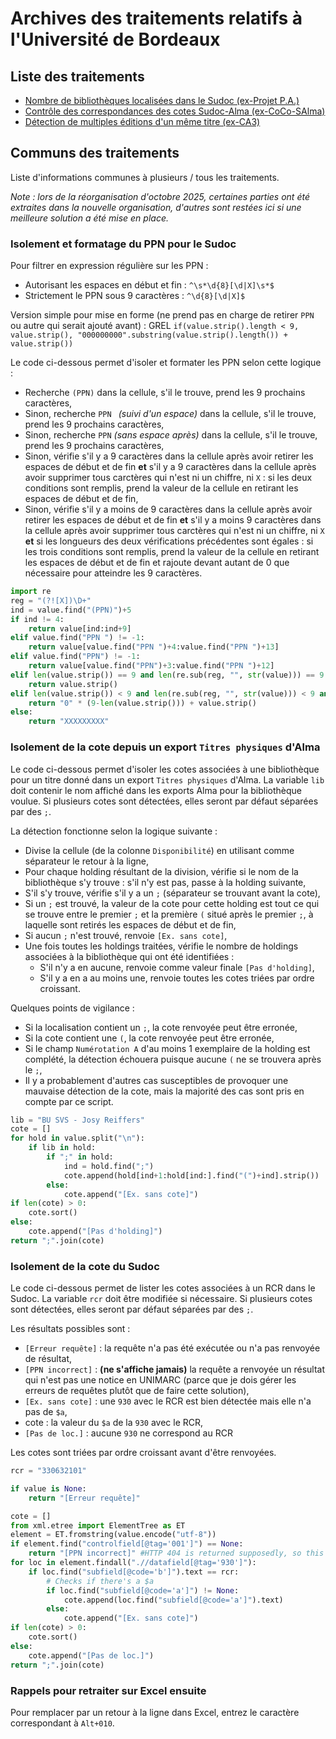 # Archives des traitements relatifs à l'Université de Bordeaux

## Liste des traitements

* [Nombre de bibliothèques localisées dans le Sudoc (ex-Projet P.A.)](./nb_bib_loc_sudoc.md)
* [Contrôle des correspondances des cotes Sudoc-Alma (ex-CoCo-SAlma)](./ctrl_corr_cot_sudoc_alma.md)
* [Détection de multiples éditions d'un même titre (ex-CA3)](./multiple_eds.md)

## Communs des traitements

Liste d'informations communes à plusieurs / tous les traitements.

_Note : lors de la réorganisation d'octobre 2025, certaines parties ont été extraites dans la nouvelle organisation, d'autres sont restées ici si une meilleure solution a été mise en place._

### Isolement et formatage du PPN pour le Sudoc

Pour filtrer en expression régulière sur les PPN :

* Autorisant les espaces en début et fin : `^\s*\d{8}[\d|X]\s*$`
* Strictement le PPN sous 9 caractères : `^\d{8}[\d|X]$`

Version simple pour mise en forme (ne prend pas en charge de retirer `PPN` ou autre qui serait ajouté avant) : GREL `if(value.strip().length < 9, value.strip(), "000000000".substring(value.strip().length()) + value.strip())`

Le code ci-dessous permet d'isoler et formater les PPN selon cette logique :

* Recherche `(PPN)` dans la cellule, s'il le trouve, prend les 9 prochains caractères,
* Sinon, recherche `PPN ` _(suivi d'un espace)_ dans la cellule, s'il le trouve, prend les 9 prochains caractères,
* Sinon, recherche `PPN` _(sans espace après)_ dans la cellule, s'il le trouve, prend les 9 prochains caractères,
* Sinon, vérifie s'il y a 9 caractères dans la cellule après avoir retirer les espaces de début et de fin __et__ s'il y a 9 caractères dans la cellule après avoir supprimer tous carctères qui n'est ni un chiffre, ni `X` : si les deux conditions sont remplis, prend la valeur de la cellule en retirant les espaces de début et de fin,
* Sinon, vérifie s'il y a moins de 9 caractères dans la cellule après avoir retirer les espaces de début et de fin __et__ s'il y a moins 9 caractères dans la cellule après avoir supprimer tous carctères qui n'est ni un chiffre, ni `X` __et__ si les longueurs des deux vérifications précédentes sont égales : si les trois conditions sont remplis, prend la valeur de la cellule en retirant les espaces de début et de fin et rajoute devant autant de 0 que nécessaire pour atteindre les 9 caractères.

``` Python
import re
reg = "(?![X])\D+"
ind = value.find("(PPN)")+5
if ind != 4:
    return value[ind:ind+9]
elif value.find("PPN ") != -1:
    return value[value.find("PPN ")+4:value.find("PPN ")+13]
elif value.find("PPN") != -1:
    return value[value.find("PPN")+3:value.find("PPN ")+12]
elif len(value.strip()) == 9 and len(re.sub(reg, "", str(value))) == 9:
    return value.strip()
elif len(value.strip()) < 9 and len(re.sub(reg, "", str(value))) < 9 and len(re.sub(reg, "", str(value))) == len(value.strip()):
    return "0" * (9-len(value.strip())) + value.strip()
else:
    return "XXXXXXXXX"
```

### Isolement de la cote depuis un export `Titres physiques` d'Alma

Le code ci-dessous permet d'isoler les cotes associées à une bibliothèque pour un titre donné dans un export `Titres physiques` d'Alma.
La variable `lib` doit contenir le nom affiché dans les exports Alma pour la bibliothèque voulue.
Si plusieurs cotes sont détectées, elles seront par défaut séparées par des `;`.

La détection fonctionne selon la logique suivante :
* Divise la cellule (de la colonne `Disponibilité`) en utilisant comme séparateur le retour à la ligne,
* Pour chaque holding résultant de la division, vérifie si le nom de la bibliothèque s'y trouve : s'il n'y est pas, passe à la holding suivante,
* S'il s'y trouve, vérifie s'il y a un `;` (séparateur se trouvant avant la cote),
* Si un `;` est trouvé, la valeur de la cote pour cette holding est tout ce qui se trouve entre le premier `;` et la première `(` situé après le premier `;`, à laquelle sont retirés les espaces de début et de fin,
* Si aucun `;` n'est trouvé, renvoie `[Ex. sans cote]`,
* Une fois toutes les holdings traitées, vérifie le nombre de holdings associées à la bibliothèque qui ont été identifiées :
  * S'il n'y a en aucune, renvoie comme valeur finale `[Pas d'holding]`,
  * S'il y a en a au moins une, renvoie toutes les cotes triées par ordre croissant.

Quelques points de vigilance :
* Si la localisation contient un `;`, la cote renvoyée peut être erronée,
* Si la cote contient une `(`, la cote renvoyée peut être erronée,
* Si le champ `Numérotation A` d'au moins 1 exemplaire de la holding est complété, la détection échouera puisque aucune `(` ne se trouvera après le `;`,
* Il y a probablement d'autres cas susceptibles de provoquer une mauvaise détection de la cote, mais la majorité des cas sont pris en compte par ce script.


``` Python
lib = "BU SVS - Josy Reiffers"
cote = []
for hold in value.split("\n"):
    if lib in hold:
        if ";" in hold:
            ind = hold.find(";")
            cote.append(hold[ind+1:hold[ind:].find("(")+ind].strip())
        else:
            cote.append("[Ex. sans cote]")
if len(cote) > 0:
    cote.sort()
else:
    cote.append("[Pas d'holding]")
return ";".join(cote)
```

### Isolement de la cote du Sudoc

Le code ci-dessous permet de lister les cotes associées à un RCR dans le Sudoc.
La variable `rcr` doit être modifiée si nécessaire.
Si plusieurs cotes sont détectées, elles seront par défaut séparées par des `;`.

Les résultats possibles sont :
* `[Erreur requête]` : la requête n'a pas été exécutée ou n'a pas renvoyée de résultat,
* `[PPN incorrect]` : __(ne s'affiche jamais)__ la requête a renvoyée un résultat qui n'est pas une notice en UNIMARC (parce que je dois gérer les erreurs de requêtes plutôt que de faire cette solution),
* `[Ex. sans cote]` : une `930` avec le RCR est bien détectée mais elle n'a pas de `$a`,
* cote : la valeur du `$a` de la `930` avec le RCR,
* `[Pas de loc.]` : aucune `930` ne correspond au RCR

Les cotes sont triées par ordre croissant avant d'être renvoyées.

``` Python
rcr = "330632101"

if value is None:
    return "[Erreur requête]"

cote = []
from xml.etree import ElementTree as ET
element = ET.fromstring(value.encode("utf-8"))
if element.find("controlfield[@tag='001']") == None:
    return "[PPN incorrect]" #HTTP 404 is returned supposedly, so this doesn't happen
for loc in element.findall(".//datafield[@tag='930']"):
    if loc.find("subfield[@code='b']").text == rcr:
        # Checks if there's a $a
        if loc.find("subfield[@code='a']") != None:
            cote.append(loc.find("subfield[@code='a']").text)
        else:
            cote.append("[Ex. sans cote]")
if len(cote) > 0:
    cote.sort()
else:
    cote.append("[Pas de loc.]")
return ";".join(cote)
```


### Rappels pour retraiter sur Excel ensuite

Pour remplacer par un retour à la ligne dans Excel, entrez le caractère correspondant à `Alt+010`.